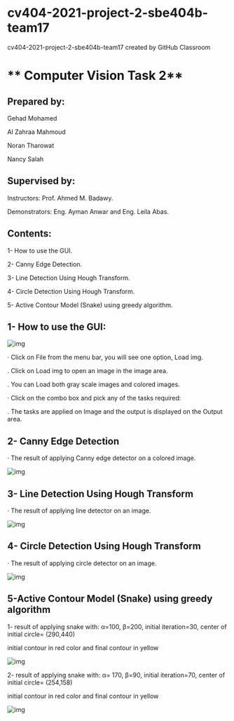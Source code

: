 # cv404-2021-project-2-sbe404b-team17
cv404-2021-project-2-sbe404b-team17 created by GitHub Classroom
# ** Computer Vision Task 2** 

## Prepared by:  

  Gehad Mohamed

 Al Zahraa Mahmoud

Noran Tharowat

Nancy Salah

## Supervised by: 

Instructors: Prof. Ahmed M. Badawy.

Demonstrators: Eng. Ayman Anwar and Eng. Leila Abas.
##  Contents:
1- How to use the GUI.

2- Canny Edge Detection.

3- Line Detection Using Hough Transform.

4- Circle Detection Using Hough Transform.

5- Active Contour Model (Snake) using greedy algorithm.


## **1-**  **How to use the GUI:**


<img src="https://github.com/sbme-tutorials/cv404-2021-project-2-sbe404b-team17/blob/master/Results/gui.jpg" alt="img" style="zoom:100%;" />

·  Click on File from the menu bar, you will see one option, Load img.

. Click on Load img to open an image in the image area.

. You can Load both gray scale images and colored images.

· Click on the combo box and pick any of the tasks required:

.  The tasks are applied on Image and the output is displayed on the Output area.

 

##  **2- Canny Edge Detection** 

·     The result of applying Canny edge detector on a colored image.

<img src="https://github.com/sbme-tutorials/cv404-2021-project-2-sbe404b-team17/blob/master/Results/Canny.PNG" alt="img" style="zoom:100%;" />

 

## **3- Line Detection Using Hough Transform**


·     The result of applying line detector on an image.

<img src="https://github.com/sbme-tutorials/cv404-2021-project-2-sbe404b-team17/blob/master/Results/HoughLines.PNG" alt="img" style="zoom:100%;" />

## **4- Circle Detection Using Hough Transform**




·     The result of applying circle detector on an image.

<img src="https://github.com/sbme-tutorials/cv404-2021-project-2-sbe404b-team17/blob/master/Results/HoughCircles.PNG" alt="img" style="zoom:100%;" />

## **5-Active Contour Model (Snake) using greedy algorithm**


1- result of applying snake with: α=100, β=200, initial iteration=30, center of initial circle= (290,440) 

initial contour in red color and
final contour in yellow



<img src="https://github.com/sbme-tutorials/cv404-2021-project-2-sbe404b-team17/blob/master/Results/Snakes2.PNG" alt="img" style="zoom:100%;" />

 

2- result of applying snake with: α= 170, β=90, initial iteration=70, center of initial circle= (254,158) 

initial contour in red color and
final contour in yellow

<img src="https://github.com/sbme-tutorials/cv404-2021-project-2-sbe404b-team17/blob/master/Results/Snakes1.PNG" alt="img" style="zoom:100%;" />
